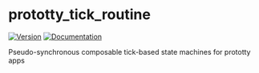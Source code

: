 # prototty\_tick\_routine

[![Version](https://img.shields.io/crates/v/prototty_tick_routine.svg)](https://crates.io/crates/prototty_tick_routine)
[![Documentation](https://docs.rs/prototty_tick_routine/badge.svg)](https://docs.rs/prototty_tick_routine)

Pseudo-synchronous composable tick-based state machines for prototty apps
